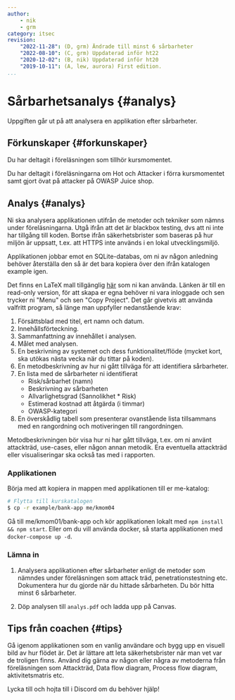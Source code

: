 ```yaml
---
author:
    - nik
    - grm
category: itsec
revision:
    "2022-11-28": (D, grm) Ändrade till minst 6 sårbarheter
    "2022-08-10": (C, grm) Uppdaterad inför ht22
    "2020-12-02": (B, nik) Uppdaterad inför ht20
    "2019-10-11": (A, lew, aurora) First edition.
...
```


Sårbarhetsanalys {#analys}
==================================

Uppgiften går ut på att analysera en applikation efter sårbarheter.

<!--more-->



Förkunskaper {#forkunskaper}
-----------------------

Du har deltagit i föreläsningen som tillhör kursmomentet.

Du har deltagit i föreläsningarna om Hot och Attacker i förra kursmomentet samt gjort övat på attacker på OWASP Juice shop.

Analys {#analys}
-----------------------

Ni ska analysera applikationen utifrån de metoder och tekniker som nämns under föreläsningarna. Utgå ifrån att det är blackbox testing, dvs att ni inte har tillgång till koden. Bortse ifrån säkerhetsbrister som baseras på hur miljön är uppsatt, t.ex. att HTTPS inte används i en lokal utvecklingsmiljö.

Applikationen jobbar emot en SQLite-databas, om ni av någon anledning behöver återställa den så är det bara kopiera över den ifrån katalogen example igen.

Det finns en LaTeX mall tillgänglig [här](https://www.overleaf.com/read/jmbktjvfxvff) som ni kan använda. Länken är till en read-only version, för att skapa er egna behöver ni vara inloggade och sen trycker ni "Menu" och sen "Copy Project". Det går givetvis att använda valfritt program, så länge man uppfyller nedanstående krav:

1. Försättsblad med titel, ert namn och datum.
1. Innehållsförteckning.
1. Sammanfattning av innehållet i analysen.
1. Målet med analysen.
1. En beskrivning av systemet och dess funktionalitet/flöde (mycket kort, ska utökas nästa vecka när du tittar på koden).
1. En metodbeskrivning av hur ni gått tillväga för att identifiera sårbarheter.
1. En lista med de sårbarheter ni identifierat
    * Risk/sårbarhet (namn)
    * Beskrivning av sårbarheten
    * Allvarlighetsgrad (Sannolikhet \* Risk)
    * Estimerad kostnad att åtgärda (i timmar)
    * OWASP-kategori
1. En överskådlig tabell som presenterar ovanstående lista tillsammans med en rangordning och motiveringen till rangordningen.

Metodbeskrivningen bör visa hur ni har gått tillväga, t.ex. om ni använt attackträd, use-cases, eller någon annan metodik. Era eventuella attackträd eller visualiseringar ska också tas med i rapporten.

### Applikationen

Börja med att kopiera in mappen med applikationen till er me-katalog:

```bash
# Flytta till kurskatalogen
$ cp -r example/bank-app me/kmom04
```

Gå till me/kmom01/bank-app och kör applikationen lokalt med `npm install && npm start`. Eller om du vill använda docker, så starta applikationen med `docker-compose up -d`. 

### Lämna in

1. Analysera applikationen efter sårbarheter enligt de metoder som nämndes under föreläsningen som  attack träd, penetrationstestning etc. Dokumentera hur du gjorde när du hittade sårbarheten. Du bör hitta minst 6 sårbarheter.

1. Döp analysen till `analys.pdf` och ladda upp på Canvas.

<!-- ```bash
# Flytta till kurskatalogen
$ dbwebb publish me
``` -->

Tips från coachen {#tips}
-----------------------

Gå igenom applikationen som en vanlig användare och bygg upp en visuell bild av hur flödet är. Det är lättare att leta säkerhetsbrister när man vet var de troligen finns. Använd dig gärna av någon eller några av metoderna från föreläsningen som Attackträd, Data flow diagram, Process flow diagram, aktivitetsmatris etc.

Lycka till och hojta till i Discord om du behöver hjälp!
